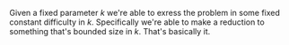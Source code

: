 Given a fixed parameter $k$ we're able to exress the problem in some fixed constant difficulty in $k$. Specifically we're able to make a reduction to something that's bounded size in $k$. That's basically it.